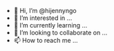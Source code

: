 - 👋 Hi, I’m @hijennyngo
- 👀 I’m interested in ...
- 🌱 I’m currently learning ...
- 💞️ I’m looking to collaborate on ...
- 📫 How to reach me ...

<!---
hijennyngo/hijennyngo is a ✨ special ✨ repository because its `README.md` (this file) appears on your GitHub profile.
You can click the Preview link to take a look at your changes.
--->

